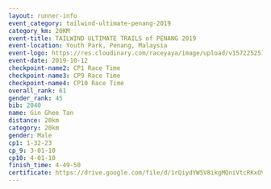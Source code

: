 ```yaml
---
layout: runner-info 
event_category: tailwind-ultimate-penang-2019 
category_km: 20KM 
event-title: TAILWIND ULTIMATE TRAILS of PENANG 2019 
event-location: Youth Park, Penang, Malaysia 
event-logo: https://res.cloudinary.com/raceyaya/image/upload/v1572252513/logo/utop-2019_h9tzys.jpg 
event-date: 2019-10-12 
checkpoint-name2: CP1 Race Time 
checkpoint-name3: CP9 Race Time 
checkpoint-name4: CP10 Race Time 
overall_rank: 61
gender_rank: 45
bib: 2040
name: Gin Ghee Tan
distance: 20km
category: 20km
gender: Male
cp1: 1-32-23
cp_9: 3-01-10
cp10: 4-01-10
finish_time: 4-49-50
certificate: https://drive.google.com/file/d/1rQiydYW5V8ikgMQniVtcRKxOV7lLDNpD/view?usp=sharing
---
```

